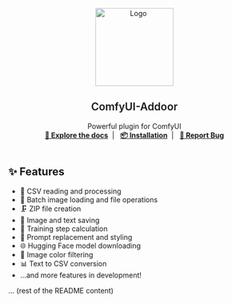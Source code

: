 <p align="center">
  <a href="https://github.com/Eagle-CN/ComfyUI-Addoor" target="blank">
    <img src="https://i.ibb.co/6nJzL9n/1.png" alt="Logo" width="156" height="156">
  </a>
  <h2 align="center" style="font-weight: 600">ComfyUI-Addoor</h2>

  <p align="center">
    Powerful plugin for ComfyUI
    <br />
    <a href="https://github.com/Eagle-CN/ComfyUI-Addoor" target="blank"><strong>📘 Explore the docs</strong></a>&nbsp;&nbsp;|&nbsp;&nbsp;
    <a href="#%EF%B8%8F-installation" target="blank"><strong>📦️ Installation</strong></a>&nbsp;&nbsp;|&nbsp;&nbsp;
    <a href="https://github.com/Eagle-CN/ComfyUI-Addoor/issues" target="blank"><strong>🐛 Report Bug</strong></a>
    <br />
    <br />
  </p>
</p>

## ✨ Features

- 🔄 CSV reading and processing
- 📁 Batch image loading and file operations
- 🗜️ ZIP file creation
- 💾 Image and text saving
- 🧮 Training step calculation
- 🔄 Prompt replacement and styling
- 🌐 Hugging Face model downloading
- 🎨 Image color filtering
- 📊 Text to CSV conversion
- ...and more features in development!

... (rest of the README content)


